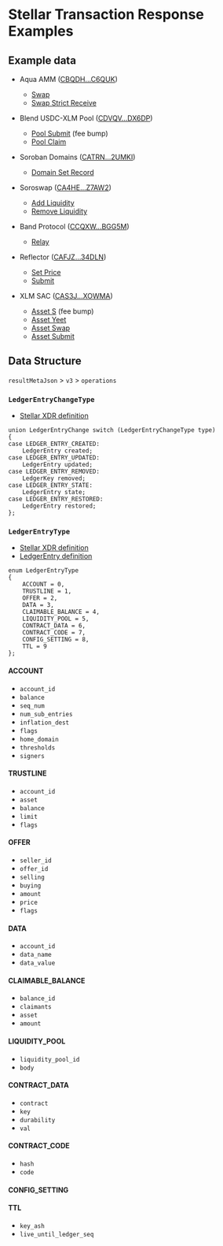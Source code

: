 # Stellar Transaction Response Examples

## Example data

- Aqua AMM ([CBQDH…C6QUK](https://stellar.expert/explorer/public/contract/CBQDHNBFBZYE4MKPWBSJOPIYLW4SFSXAXUTSXJN76GNKYVYPCKWC6QUK))
  - [Swap](./data/swap.json)
  - [Swap Strict Receive](./data/swap-strict-receive.json)

- Blend USDC-XLM Pool ([CDVQV…DX6DP](https://stellar.expert/explorer/public/contract/CDVQVKOY2YSXS2IC7KN6MNASSHPAO7UN2UR2ON4OI2SKMFJNVAMDX6DP))
  - [Pool Submit](./data/pool-submit.json) (fee bump)
  - [Pool Claim](./data/pool-claim.json)

- Soroban Domains ([CATRN…2UMKI](https://stellar.expert/explorer/public/contract/CATRNPHYKNXAPNLHEYH55REB6YSAJLGCPA4YM6L3WUKSZOPI77M2UMKI))
    - [Domain Set Record](./data/domain-set-record.json)

- Soroswap ([CA4HE…Z7AW2](https://stellar.expert/explorer/public/contract/CA4HEQTL2WPEUYKYKCDOHCDNIV4QHNJ7EL4J4NQ6VADP7SYHVRYZ7AW2))
    - [Add Liquidity](./data/liquidity-add.json)
    - [Remove Liquidity](./data/liquidity-remove.json)

- Band Protocol ([CCQXW…BGG5M](https://stellar.expert/explorer/public/contract/CCQXWMZVM3KRTXTUPTN53YHL272QGKF32L7XEDNZ2S6OSUFK3NFBGG5M))
    - [Relay](./data/relay.json)

- Reflector ([CAFJZ…34DLN](https://stellar.expert/explorer/public/contract/CAFJZQWSED6YAWZU3GWRTOCNPPCGBN32L7QV43XX5LZLFTK6JLN34DLN))
    - [Set Price](./data/reflector-set-price.json)
    - [Submit](./data/reflector-submit.json)

- XLM SAC ([CAS3J…XOWMA](https://stellar.expert/explorer/public/contract/CAS3J7GYLGXMF6TDJBBYYSE3HQ6BBSMLNUQ34T6TZMYMW2EVH34XOWMA))
    - [Asset S](data/asset-s.json) (fee bump)
    - [Asset Yeet](./data/asset-yeet.json)
    - [Asset Swap](./data/asset-swap.json)
    - [Asset Submit](./data/asset-submit.json)

## Data Structure

`resultMetaJson` > `v3` > `operations`

### `LedgerEntryChangeType`

- [Stellar XDR definition](https://github.com/stellar/stellar-xdr/blob/4b7a2ef7931ab2ca2499be68d849f38190b443ca/Stellar-ledger.x#L328:L340)

```
union LedgerEntryChange switch (LedgerEntryChangeType type)
{
case LEDGER_ENTRY_CREATED:
    LedgerEntry created;
case LEDGER_ENTRY_UPDATED:
    LedgerEntry updated;
case LEDGER_ENTRY_REMOVED:
    LedgerKey removed;
case LEDGER_ENTRY_STATE:
    LedgerEntry state;
case LEDGER_ENTRY_RESTORED:
    LedgerEntry restored;
};
```  
### `LedgerEntryType`

- [Stellar XDR definition](https://github.com/stellar/stellar-xdr/blob/4b7a2ef7931ab2ca2499be68d849f38190b443ca/Stellar-ledger-entries.x#L92:L104)
- [LedgerEntry definition](https://github.com/stellar/stellar-xdr/blob/4b7a2ef7931ab2ca2499be68d849f38190b443ca/Stellar-ledger-entries.x#L548:L586)

```
enum LedgerEntryType
{
    ACCOUNT = 0,
    TRUSTLINE = 1,
    OFFER = 2,
    DATA = 3,
    CLAIMABLE_BALANCE = 4,
    LIQUIDITY_POOL = 5,
    CONTRACT_DATA = 6,
    CONTRACT_CODE = 7,
    CONFIG_SETTING = 8,
    TTL = 9
};
```

#### ACCOUNT

- `account_id`
- `balance`
- `seq_num`
- `num_sub_entries`
- `inflation_dest`
- `flags`
- `home_domain`
- `thresholds`
- `signers`

#### TRUSTLINE

- `account_id`
- `asset`
- `balance`
- `limit`
- `flags`

#### OFFER
- `seller_id`
- `offer_id`
- `selling`
- `buying`
- `amount`
- `price`
- `flags`

#### DATA

- `account_id`
- `data_name`
- `data_value`

#### CLAIMABLE_BALANCE

- `balance_id`
- `claimants`
- `asset`
- `amount`

#### LIQUIDITY_POOL

- `liquidity_pool_id`
- `body`

#### CONTRACT_DATA

- `contract`
- `key`
- `durability`
- `val`

#### CONTRACT_CODE

- `hash`
- `code`

#### CONFIG_SETTING

#### TTL

- `key_ash`
- `live_until_ledger_seq`
